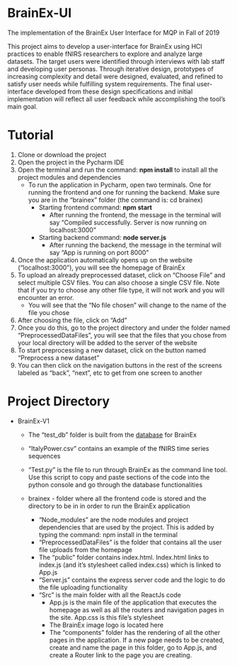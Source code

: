 # BrainEx-UI
The implementation of the BrainEx User Interface for MQP in Fall of 2019

This project aims to develop a user-interface for BrainEx using HCI practices to enable fNIRS researchers to explore and analyze large datasets. The target users were identified through interviews with lab staff and developing user personas. Through iterative design, prototypes of increasing complexity and detail were designed, evaluated, and refined to satisfy user needs while fulfilling system requirements. The final user-interface developed from these design specifications and initial implementation will reflect all user feedback while accomplishing the tool’s main goal.

# Tutorial

1. Clone or download the project 
2. Open the project in the Pycharm IDE
3. Open the terminal and run the command: **npm install** to install all the project modules and dependencies
   * To run the application in Pycharm, open two terminals. One for running the frontend and one for running the backend. Make sure you are in the “brainex” folder (the command is: cd brainex)
     * Starting frontend command: **npm start**
       * After running the frontend, the message in the terminal will say “Compiled successfully. Server is now running on localhost:3000”
     * Starting backend command: **node server.js**
       * After running the backend, the message in the terminal will say “App is running on port 8000”
4. Once the application automatically opens up on the website (“localhost:3000”), you will see the homepage of BrainEx
5. To upload an already preprocessed dataset, click on “Choose File” and select multiple CSV files. You can also choose a single CSV file. Note that if you try to choose any other file type, it will not work and you will encounter an error. 
   * You will see that the “No file chosen” will change to the name of the file you chose
6. After choosing the file, click on “Add”
7. Once you do this, go to the project directory and under the folder named “PreprocessedDataFiles”, you will see that the files that you chose from your local directory will be added to the server of the website
8. To start preprocessing a new dataset, click on the button named “Preprocess a new dataset”
9. You can then click on the navigation buttons in the rest of the screens labeled as “back”, “next”, etc to get from one screen to another


# Project Directory
* BrainEx-V1 
  * The “test_db” folder is built from the [database](https://github.com/ApocalyVec/Genex) for BrainEx
  * “ItalyPower.csv” contains an example of the fNIRS time series sequences 
  * “Test.py” is the file to run through BrainEx as the command line tool. Use this script to copy and paste sections of the code into the python console and go through the database functionalities 

  * brainex - folder where all the frontend code is stored and the directory to be in in order to run the BrainEx application
    * “Node_modules” are the node modules and project dependencies that are used by the project. This is added by typing the command: npm install in the terminal
    * “PreprocessedDataFiles” is the folder that contains all the user file uploads from the homepage
    * The “public” folder contains index.html. Index.html links to index.js (and it’s stylesheet called index.css) which is linked to App.js
    * “Server.js” contains the express server code and the logic to do the file uploading functionality
    * “Src” is the main folder with all the ReactJs code
      * App.js is the main file of the application that executes the homepage as well as all the routers and navigation pages in the site. App.css is this file’s stylesheet
      * The BrainEx image logo is located here
      * The “components” folder has the rendering of all the other pages in the application. If a new page needs to be created, create and name the page in this folder, go to App.js, and create a Router link to the page you are creating. 
